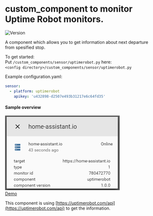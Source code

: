 # custom_component to monitor Uptime Robot monitors.
![Version](https://img.shields.io/badge/version-1.0.0-green.svg?style=for-the-badge)

A component which allows you to get information about next departure from spesified stop. 

To get started:   
Put `/custom_components/sensor/uptimerobot.py` here:  
`<config directory>/custom_components/sensor/uptimerobot.py`  


Example configuration.yaml:  
```yaml
sensor:
  - platform: uptimerobot
    apikey: 'u432898-d2507e493b31217e6c64fd35'
```
 #### Sample overview
![Sample overview](overview.png)  
[Demo](https://ha-test-uptimerobot.halfdecent.io)

This component is using [https://uptimerobot.com/api](https://uptimerobot.com/api) to get the information.